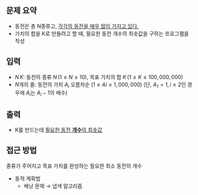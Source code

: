 ## 문제 요약
- 동전은 총 N종류고, <u>각각의 동전을 매우 많이 가지고 있다.</u>
- 가치의 합을 K로 만들려고 할 때, 필요한 동전 개수의 최솟값을 구하는 프로그램을 작성

## 입력
- $N\, K$: 동전의 종류 $N\,(1 ≤ N ≤ 10)$, 목표 가치의 합 $K\,(1 ≤ K ≤ 100,000,000)$
- $N$개의 줄: 동전의 가치 $A_i$ 오름차순 $(1 ≤ Ai ≤ 1,000,000)$ (단, $A_1 = 1,\, i ≥ 2$인 경우에 $A_i$는 $A_{i}-1$의 배수)

## 출력
- K를 만드는데 <u>필요한 동전 **개수**의 최솟값</u>

## 접근 방법
종류가 주어지고 목표 가치를 완성하는 필요한 최소 동전의 개수
- 동적 계획법
    - 배낭 문제 → 냅색 알고리즘
> 